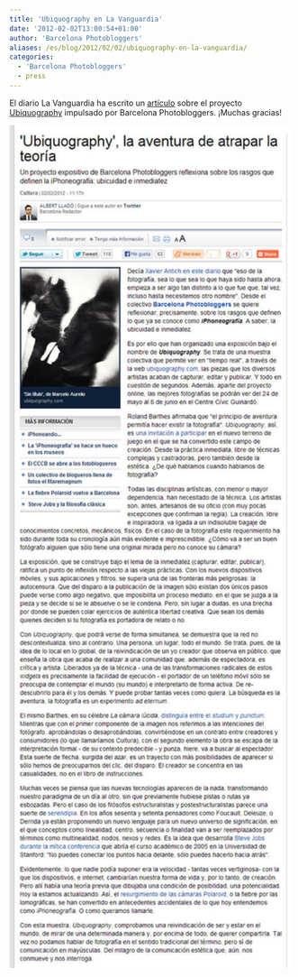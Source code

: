```yaml
---
title: 'Ubiquography en La Vanguardia'
date: '2012-02-02T13:00:54+01:00'
author: 'Barcelona Photobloggers'
aliases: /es/blog/2012/02/02/ubiquography-en-la-vanguardia/
categories:
  - 'Barcelona Photobloggers'
  - press
---
```


El diario La Vanguardia ha escrito
un <a href="http://www.lavanguardia.com/cultura/20120202/54247595516/ubiquography-aventura-teoria.html">artículo</a>
sobre el
proyecto <a href="http://barcelonaphotobloggers.org/2012/02/02/ubiquography-un-proyecto-de-reflexion-sobre-la-iphoneografia/">
Ubiquography</a> impulsado por Barcelona Photobloggers. ¡Muchas gracias!

<a href="http://www.lavanguardia.com/cultura/20120202/54247595516/ubiquography-aventura-teoria.html"><img src="ubiquography.jpg" alt="Ubiquography" width="500" height="1495" class="alignnone size-full wp-image-7480"></a>